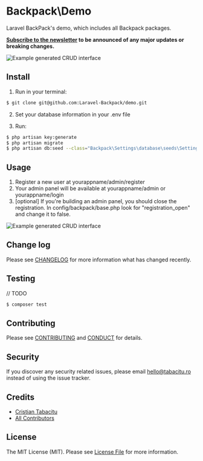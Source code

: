 # Backpack\Demo

Laravel BackPack's demo, which includes all Backpack packages.

**[Subscribe to the newsletter](http://eepurl.com/bUEGjf) to be announced of any major updates or breaking changes.** 

![Example generated CRUD interface](https://dl.dropboxusercontent.com/u/2431352/backpack_base_login.png)


## Install

1) Run in your terminal:

``` bash
$ git clone git@github.com:Laravel-Backpack/demo.git
```

2) Set your database information in your .env file

3) Run:
``` bash
$ php artisan key:generate
$ php artisan migrate
$ php artisan db:seed --class="Backpack\Settings\database\seeds\SettingsTableSeeder"
```

## Usage 

1. Register a new user at yourappname/admin/register
2. Your admin panel will be available at yourappname/admin or yourappname/login
3. [optional] If you're building an admin panel, you should close the registration. In config/backpack/base.php look for "registration_open" and change it to false.

![Example generated CRUD interface](https://dl.dropboxusercontent.com/u/2431352/backpack_base_dashboard.png)

## Change log

Please see [CHANGELOG](CHANGELOG.md) for more information what has changed recently.

## Testing

// TODO

``` bash
$ composer test
```

## Contributing

Please see [CONTRIBUTING](CONTRIBUTING.md) and [CONDUCT](CONDUCT.md) for details.

## Security

If you discover any security related issues, please email hello@tabacitu.ro instead of using the issue tracker.

## Credits

- [Cristian Tabacitu][link-author]
- [All Contributors][link-contributors]

## License

The MIT License (MIT). Please see [License File](LICENSE.md) for more information.

[link-author]: http://tabacitu.ro
[link-contributors]: ../../contributors

